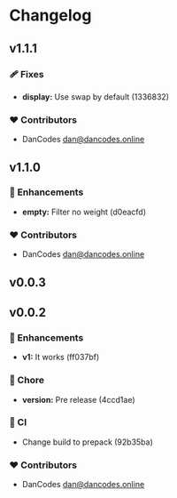 # Changelog


## v1.1.1


### 🩹 Fixes

  - **display:** Use swap by default (1336832)

### ❤️  Contributors

- DanCodes <dan@dancodes.online>

## v1.1.0


### 🚀 Enhancements

  - **empty:** Filter no weight (d0eacfd)

### ❤️  Contributors

- DanCodes <dan@dancodes.online>

## v0.0.3

## v0.0.2


### 🚀 Enhancements

  - **v1:** It works (ff037bf)

### 🏡 Chore

  - **version:** Pre release (4ccd1ae)

### 🤖 CI

  - Change build to prepack (92b35ba)

### ❤️  Contributors

- DanCodes <dan@dancodes.online>

